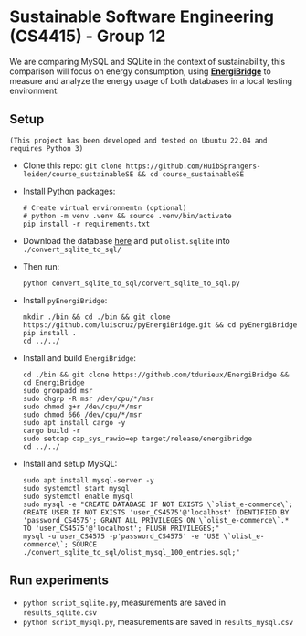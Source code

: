 
# Sustainable Software Engineering (CS4415) - Group 12 
We are comparing MySQL and SQLite in the context of sustainability, this comparison will focus on energy consumption, using  **[EnergiBridge](https://github.com/tdurieux/EnergiBridge)** to measure and analyze the energy usage of both databases in a local testing environment.

## Setup
`(This project has been developed and tested on Ubuntu 22.04 and requires Python 3)`
- Clone this repo: `git clone https://github.com/HuibSprangers-leiden/course_sustainableSE && cd course_sustainableSE`

- Install Python packages:
	```
	# Create virtual environnemtn (optional)
	# python -m venv .venv && source .venv/bin/activate
	pip install -r requirements.txt
	```
- Download the database [here](https://www.kaggle.com/datasets/terencicp/e-commerce-dataset-by-olist-as-an-sqlite-database?resource=download) and put `olist.sqlite` into `./convert_sqlite_to_sql/`
- Then run: 
	```
	python convert_sqlite_to_sql/convert_sqlite_to_sql.py
	```

- Install `pyEnergiBridge`:
	```
	mkdir ./bin && cd ./bin && git clone https://github.com/luiscruz/pyEnergiBridge.git && cd pyEnergiBridge
	pip install .
	cd ../../
	```

- Install and build `EnergiBridge`: 
	```
	cd ./bin && git clone https://github.com/tdurieux/EnergiBridge && cd EnergiBridge
	sudo groupadd msr
	sudo chgrp -R msr /dev/cpu/*/msr
	sudo chmod g+r /dev/cpu/*/msr
	sudo chmod 666 /dev/cpu/*/msr
	sudo apt install cargo -y
	cargo build -r
	sudo setcap cap_sys_rawio=ep target/release/energibridge
	cd ../../
	```

- Install and setup MySQL:
	```
	sudo apt install mysql-server -y
	sudo systemctl start mysql
	sudo systemctl enable mysql
	sudo mysql -e "CREATE DATABASE IF NOT EXISTS \`olist_e-commerce\`; CREATE USER IF NOT EXISTS 'user_CS4575'@'localhost' IDENTIFIED BY 'password_CS4575'; GRANT ALL PRIVILEGES ON \`olist_e-commerce\`.* TO 'user_CS4575'@'localhost'; FLUSH PRIVILEGES;"
	mysql -u user_CS4575 -p'password_CS4575' -e "USE \`olist_e-commerce\`; SOURCE ./convert_sqlite_to_sql/olist_mysql_100_entries.sql;"
	```
## Run experiments
- `python script_sqlite.py`, measurements are saved in `results_sqlite.csv`
- `python script_mysql.py`, measurements are saved in `results_mysql.csv`
